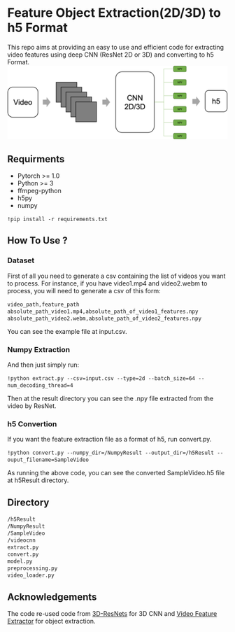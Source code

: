 # Feature Object Extraction(2D/3D) to h5 Format
This repo aims at providing an easy to use and efficient code for extracting video features using deep CNN (ResNet 2D or 3D) and converting to h5 Format.  
![Architecture](/Architecture.png)
## Requirments
- Pytorch >= 1.0
- Python >= 3
- ffmpeg-python
- h5py
- numpy  
   
~~~
!pip install -r requirements.txt
~~~

## How To Use ?
### Dataset
First of all you need to generate a csv containing the list of videos you want to process. For instance, if you have video1.mp4 and video2.webm to process, you will need to generate a csv of this form:  
~~~
video_path,feature_path
absolute_path_video1.mp4,absolute_path_of_video1_features.npy
absolute_path_video2.webm,absolute_path_of_video2_features.npy
~~~

You can see the example file at input.csv. 
### Numpy Extraction

And then just simply run:
~~~
!python extract.py --csv=input.csv --type=2d --batch_size=64 --num_decoding_thread=4
~~~
Then at the result directory you can see the .npy file extracted from the video by ResNet.
### h5 Convertion
If you want the feature extraction file as a format of h5, run convert.py.
~~~
!python convert.py --numpy_dir=/NumpyResult --output_dir=/h5Result --ouput_filename=SampleVideo
~~~
As running the above code, you can see the converted SampleVideo.h5 file at h5Result directory.
## Directory

~~~
/h5Result
/NumpyResult
/SampleVideo
/videocnn
extract.py
convert.py
model.py
preprocessing.py
video_loader.py
~~~

## Acknowledgements
The code re-used code from [3D-ResNets](https://github.com/kenshohara/3D-ResNets-PyTorch) for 3D CNN and [Video Feature Extractor](https://github.com/antoine77340/video_feature_extractor) for object extraction.